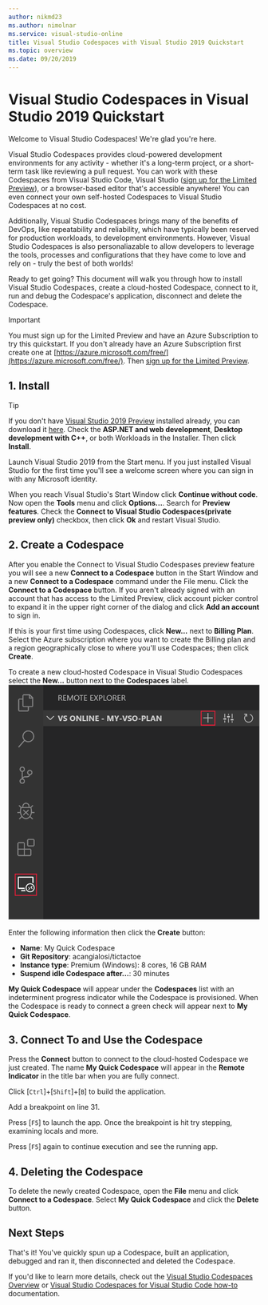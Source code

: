 ```yaml
---
author: nikmd23
ms.author: nimolnar
ms.service: visual-studio-online
title: Visual Studio Codespaces with Visual Studio 2019 Quickstart
ms.topic: overview
ms.date: 09/20/2019
---
```


# Visual Studio Codespaces in Visual Studio 2019 Quickstart

Welcome to Visual Studio Codespaces! We're glad you're here. 

Visual Studio Codespaces provides cloud-powered development environments for any activity - whether it's a long-term project, or a short-term task like reviewing a pull request. You can work with these Codespaces from Visual Studio Code, Visual Studio ([sign up for the Limited Preview](https://aka.ms/vsfutures-signup)), or a browser-based editor that's accessible anywhere! You can even connect your own self-hosted Codespaces to Visual Studio Codespaces at no cost.

Additionally, Visual Studio Codespaces brings many of the benefits of DevOps, like repeatability and reliability, which have typically been reserved for production workloads, to development environments. However, Visual Studio Codespaces is also personaliazable to allow developers to leverage the tools, processes and configurations that they have come to love and rely on - truly the best of both worlds!

Ready to get going? This document will walk you through how to install Visual Studio Codespaces, create a cloud-hosted Codespace, connect to it, run and debug the Codespace's application, disconnect and delete the Codespace.

> [!IMPORTANT]
> You must sign up for the Limited Preview and have an Azure Subscription to try this quickstart. If you don't already have an Azure Subscription first create one at [https://azure.microsoft.com/free/](https://azure.microsoft.com/free/). Then [sign up for the Limited Preview](https://aka.ms/vsfutures-signup).

## 1. Install

> [!TIP]
> If you don't have [Visual Studio 2019 Preview](http://aka.ms/vspreview) installed already, you can download it [here](http://aka.ms/vspreview). Check the **ASP.NET and web development**, **Desktop development with C++**, or both Workloads in the Installer. Then click **Install**.

Launch Visual Studio 2019 from the Start menu. If you just installed Visual Studio for the first time you'll see a welcome screen where you can sign in with any Microsoft identity.

When you reach Visual Studio's Start Window click **Continue without code**. Now open the **Tools** menu and click **Options...**. Search for **Preview features**. Check the **Connect to Visual Studio Codespaces(private preview only)** checkbox, then click **Ok** and restart Visual Studio.

## 2. Create a Codespace

After you enable the Connect to Visual Studio Codespases preview feature you will see a new **Connect to a Codespace** button in the Start Window and a new **Connect to a Codespace** command under the File menu. Click the **Connect to a Codespace** button. If you aren't already signed with an account that has access to the Limited Preview, click account picker control to expand it in the upper right corner of the dialog and click **Add an account** to sign in.

If this is your first time using Codespaces, click **New...** next to **Billing Plan**. Select the Azure subscription where you want to create the Billing plan and a region geographically close to where you'll use Codespaces; then click **Create**.

To create a new cloud-hosted Codespace in Visual Studio Codespaces select the **New...** button next to the **Codespaces** label. 
![Create Codespace in Visual Studio Code](../images/create-env-vsc-01.png)

Enter the following information then click the **Create** button:

- **Name**: My Quick Codespace
- **Git Repository**: acangialosi/tictactoe
- **Instance type**: Premium (Windows): 8 cores, 16 GB RAM
- **Suspend idle Codespace after...**: 30 minutes

**My Quick Codespace** will appear under the **Codespaces** list with an indeterminent progress indicator while the Codespace is provisioned. When the Codespace is ready to connect a green check will appear next to **My Quick Codespace**.

## 3. Connect To and Use the Codespace

Press the **Connect** button to connect to the cloud-hosted Codespace we just created. The name **My Quick Codespace** will appear in the **Remote Indicator** in the title bar when you are fully connect.

Click [`Ctrl`]+[`Shift`]+[`B`] to build the application.

Add a breakpoint on line 31.

Press [`F5`] to launch the app. Once the breakpoint is hit try stepping, examining locals and more.

Press [`F5`] again to continue execution and see the running app.

## 4. Deleting the Codespace

To delete the newly created Codespace, open the **File** menu and click **Connect to a Codespace**. Select **My Quick Codespace** and click the **Delete** button.

## Next Steps

That's it! You've quickly spun up a Codespace, built an application, debugged and ran it, then disconnected and deleted the Codespace.

If you'd like to learn more details, check out the [Visual Studio Codespaces Overview](../overview/what-is-vsonline.md) or [Visual Studio Codespaces for Visual Studio Code how-to](../how-to/vscode.md) documentation.
